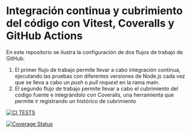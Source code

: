# Integración continua y cubrimiento del código con Vitest, Coveralls y GitHub Actions

En este repositorio se ilustra la configuración de dos flujos de trabajo de GitHub:

1. El primer flujo de trabajo permite llevar a cabo integración continua, ejecutando las pruebas con diferentes
versiones de Node.js cada vez que se lleva a cabo un *push* o *pull request* en la rama main.
2. El segundo flujo de trabajo permite llevar a cabo el cubrimiento del código fuente e integrándolo con
Coveralls, una herramienta que permite ir registrando un histórico de cubrimiento

[![CI TESTS](https://github.com/ULL-ESIT-INF-DSI-2425/prct07-witcher-datamodel-groupn/actions/workflows/ci.yml/badge.svg)](https://github.com/ULL-ESIT-INF-DSI-2425/prct07-witcher-datamodel-groupn/actions/workflows/ci.yml)

[![Coverage Status](https://coveralls.io/repos/github/ULL-ESIT-INF-DSI-2425/prct07-witcher-datamodel-groupn/badge.svg?branch=main)](https://coveralls.io/github/ULL-ESIT-INF-DSI-2425/prct07-witcher-datamodel-groupn?branch=main)
